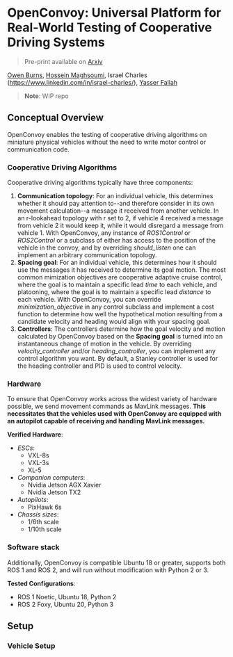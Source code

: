# OpenConvoy: Universal Platform for Real-World Testing of Cooperative Driving Systems
> Pre-print available on [Arxiv](https://arxiv.org/abs/2405.18600)

[Owen Burns](https://owenburns.co), [Hossein Maghsoumi](https://scholar.google.com/citations?user=z-xSxX0AAAAJ&hl=en), Israel Charles (https://www.linkedin.com/in/israel-charles/), [Yasser Fallah](https://www.ece.ucf.edu/person/yaser-p-fallah/)

> **Note**: WIP repo

## Conceptual Overview
OpenConvoy enables the testing of cooperative driving algorithms on miniature physical vehicles without the need to write motor control or communication code. 

### Cooperative Driving Algorithms
Cooperative driving algorithms typically have three components:
1. **Communication topology**: For an individual vehicle, this determines whether it should pay attention to--and therefore consider in its own movement calculation--a message it received from another vehicle. In an r-lookahead topology with r set to 2, if vehicle 4 received a message from vehicle 2 it would keep it, while it would disregard a message from vehicle 1. With OpenConvoy, any instance of *ROS1Control* or *ROS2Control* or a subclass of either has access to the position of the vehicle in the convoy, and by overriding *should_listen* one can implement an arbitrary communication topology.
2. **Spacing goal**: For an individual vehicle, this determines how it should use the messages it has received to determine its goal motion. The most common mimization objectives are cooperative adaptive cruise control, where the goal is to maintain a specific lead *time* to each vehicle, and platooning, where the goal is to maintain a specific lead *distance* to each vehicle. With OpenConvoy, you can override *minimization_objective* in any control subclass and implement a cost function to determine how well the hypothetical motion resulting from a candidate velocity and heading would align with your spacing goal.
3. **Controllers**: The controllers determine how the goal velocity and motion calculated by OpenConvoy based on the **Spacing goal** is turned into an instantaneous change of motion in the vehicle. By overriding *velocity_controller* and/or *heading_controller*, you can implement any control algorithm you want. By default, a Stanley controller is used for the heading controller and PID is used to control velocity.

### Hardware
To ensure that OpenConvoy works across the widest variety of hardware possible, we send movement commands as MavLink messages. **This necessitates that the vehicles used with OpenConvoy are equipped with an autopilot capable of receiving and handling MavLink messages.**

**Verified Hardware**:
- _ESCs_:
  - VXL-8s
  - VXL-3s
  - XL-5
- _Companion computers_:
  - Nvidia Jetson AGX Xavier
  - Nvidia Jetson TX2
- _Autopilots_:
  - PixHawk 6s
- _Chassis sizes_:
  - 1/6th scale
  - 1/10th scale
 
### Software stack
Additionally, OpenConvoy is compatible Ubuntu 18 or greater, supports both ROS 1 and ROS 2, and will run without modification with Python 2 or 3.

**Tested Configurations**:
- ROS 1 Noetic, Ubuntu 18, Python 2
- ROS 2 Foxy, Ubuntu 20, Python 3

## Setup

### Vehicle Setup
